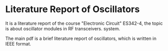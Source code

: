 # Literature Report of Oscillators

It is a literature report of the course "Electronic Circuit" ES342-4, the topic is about oscillator modules in RF transceivers.
system. 

The main pdf is a brief literature report of oscillators, which is written in IEEE format.
